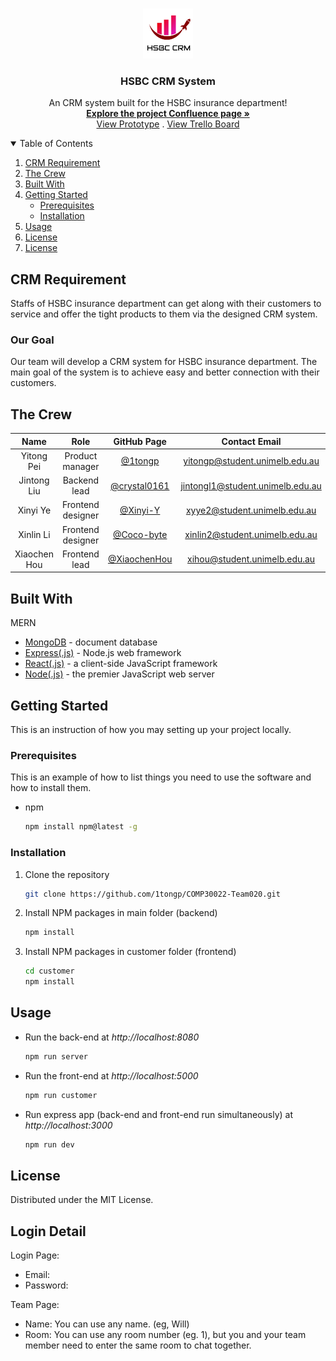 <!-- PROJECT LOGO -->
<br />
<p align="center">
  <a href="https://github.com/1tongp/COMP30022-Team020">
    <img src="./customer/public/logo.jpg" alt="Logo" width="80" height="80">
  </a>

  <h3 align="center">HSBC CRM System</h3>

  <p align="center">
    An CRM system built for the HSBC insurance department!
    <br />
    <a href="https://room-of-requirement.atlassian.net/wiki/spaces/ROR/pages/14975667/Introduction"><strong>Explore the project Confluence 
    page »</strong></a>
    <br />
    <a href="https://www.figma.com/proto/NMDqw1PMvDYetdSULQh9yQ/Draft?node-id=203%3A1616&scaling=scale-down&page-id=19%3A42&starting-point-node-id=203%3A1616&show-proto-sidebar=1">View Prototype</a>
    .
    <a href="https://trello.com/b/TrzteZxQ/room-of-requirement">View Trello Board</a>
  </p>
</p>

<!-- TABLE OF CONTENTS -->
<details open="open">
  <summary>Table of Contents</summary>
  <ol>
    <li><a href="#crm-requirement">CRM Requirement</a></li>
    <li><a href="#the-crew">The Crew</a></li>
    <li><a href="#built-with">Built With</a></li>
    <li>
      <a href="#getting-started">Getting Started</a>
      <ul>
        <li><a href="#prerequisites">Prerequisites</a></li>
        <li><a href="#installation">Installation</a></li>
      </ul>
    </li>
    <li><a href="#usage">Usage</a></li>
    <li><a href="#license">License</a></li>
    <li><a href="#login-detail">License</a></li>
  </ol>
</details>

<!-- ABOUT THE PROJECT -->

## CRM Requirement

Staffs of HSBC insurance department can get along with their customers to
service and offer the tight products to them via the designed CRM system.

### Our Goal

Our team will develop a CRM system for HSBC insurance department. The main goal
of the system is to achieve easy and better connection with their customers.

<!-- Crew -->

## The Crew

|     Name     |       Role        |                  GitHub Page                   |          Contact Email           |
| :----------: | :---------------: | :--------------------------------------------: | :------------------------------: |
|  Yitong Pei  |  Product manager  |      [@1tongp](https://github.com/1tongp)      |  yitongp@student.unimelb.edu.au  |
| Jintong Liu  |   Backend lead    | [@crystal0161](https://github.com/crystal0161) | jintongl1@student.unimelb.edu.au |
|   Xinyi Ye   | Frontend designer |     [@Xinyi-Y](https://github.com/Xinyi-Y)     |   xyye2@student.unimelb.edu.au   |
|  Xinlin Li   | Frontend designer |   [@Coco-byte](https://github.com/Coco-byte)   |  xinlin2@student.unimelb.edu.au  |
| Xiaochen Hou |   Frontend lead   | [@XiaochenHou](https://github.com/XiaochenHou) |   xihou@student.unimelb.edu.au   |

## Built With

MERN

-   [MongoDB](https://www.mongodb.com/) - document database
-   [Express(.js)](https://expressjs.com/) - Node.js web framework
-   [React(.js)](https://reactjs.org/) - a client-side JavaScript framework
-   [Node(.js)](https://nodejs.org/en/) - the premier JavaScript web server

<!-- GETTING STARTED -->

## Getting Started

This is an instruction of how you may setting up your project locally.

### Prerequisites

This is an example of how to list things you need to use the software and how to install them.

-   npm
    ```sh
    npm install npm@latest -g
    ```

### Installation

1. Clone the repository
    ```sh
    git clone https://github.com/1tongp/COMP30022-Team020.git
    ```
2. Install NPM packages in main folder (backend)
    ```sh
    npm install
    ```
3. Install NPM packages in customer folder (frontend)
    ```sh 
    cd customer 
    npm install 
    ```
  <!-- USAGE EXAMPLES -->

## Usage

-   Run the back-end at _http://localhost:8080_
    ```sh
    npm run server
    ```
-   Run the front-end at _http://localhost:5000_
    ```sh
    npm run customer
    ```
-   Run express app (back-end and front-end run simultaneously) at _http://localhost:3000_
    ```sh
    npm run dev
    ```

<!-- LICENSE -->

## License

Distributed under the MIT License.

## Login Detail
Login Page:
- Email: 
- Password: 

Team Page:
- Name: You can use any name. (eg, Will)
- Room: You can use any room number (eg. 1), but you and your team member need to enter the same room to chat together. 
